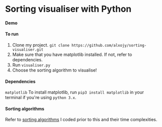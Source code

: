# Sorting visualiser with Python
#### Demo

#### To run
1. Clone my project. ```git clone https://github.com/alxojy/sorting-visualiser.git```
2. Make sure that you have matplotlib installed. If not, refer to dependencies.
3. Run ```visualiser.py```
4. Choose the sorting algorithm to visualise! 

#### Dependencies
```matplotlib```
To install matplotlib, run ```pip3 install matplotlib``` in your terminal if you're using ```python 3.x```. 

#### Sorting algorithms
Refer to [sorting algorithms](https://github.com/alxojy/sorting-algorithms) I coded prior to this and their time complexities. 
